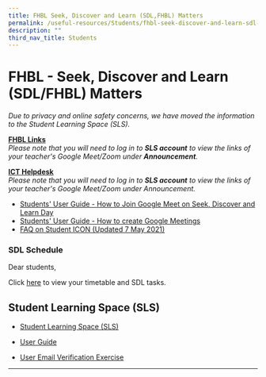 ```yaml
---
title: FHBL Seek, Discover and Learn (SDL,FHBL) Matters
permalink: /useful-resources/Students/fhbl-seek-discover-and-learn-sdl-fhbl-matters/
description: ""
third_nav_title: Students
---
```

# FHBL - Seek, Discover and Learn (SDL/FHBL) Matters

_Due to privacy and online safety concerns, we have moved the information to the Student Learning Space (SLS)._

**<u>FHBL Links</u>**  
_Please note that you will need to log in to **SLS account** to view the links of your teacher's Google Meet/Zoom under **Announcement**._  

**<u>ICT Helpdesk</u>**  
_Please note that you will need to log in to **SLS account** to view the links of your teacher's Google Meet/Zoom under Announcement._

*   <a href="/files/Useful%20Resources/Students/FHBL/Students%20User%20Guide%20How%20to%20Join%20Google%20Meet%20on%20Home%20Based%20Learning%20Day.pdf" target="_blank">Students' User Guide - How to Join Google Meet on Seek, Discover and Learn Day</a>
*   <a href="/files/Useful%20Resources/Students/FHBL/Students%20User%20Guide%20-%20How%20to%20create%20Google%20Meetings.pdf" target="_blank">Students' User Guide - How to create Google Meetings</a>
*   <a href="/files/Useful%20Resources/Students/FHBL/FAQs%20on%20Student%20iCON%20updated%207%20May%202021.pdf" target="_blank">FAQ on Student ICON (Updated 7 May 2021)</a>

### SDL Schedule

Dear students,   
  
Click <a href="https://sites.google.com/moe.edu.sg/bbss-student-link/sdl-matters/summary-tasks" target="_blank">here</a> to view your timetable and SDL tasks.  

## Student Learning Space (SLS)


*  <a href="https://learning.moe.edu.sg/" target="_blank">Student Learning Space (SLS)</a> 

*   <a href="https://static.learning.moe.edu.sg/UserGuide/login-troubleshooting.html" target="_blank">User Guide</a> 

*   <a href="/files/Useful%20Resources/Students/FHBL/SLS%20EMAIL%20VERIFICATION%20EXERCISE.pdf" target="_blank">User Email Verification Exercise</a>


* * *
